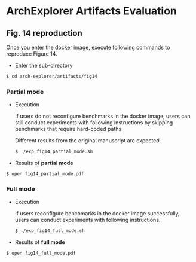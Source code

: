 # ArchExplorer Artifacts Evaluation

## Fig. 14 reproduction

Once you enter the docker image, execute following commands to reproduce Figure 14.

- Enter the sub-directory
```bash
$ cd arch-explorer/artifacts/fig14
```

### **Partial mode**

- Execution

	If users do not reconfigure benchmarks in the docker image, users can still conduct experiments with following instructions by skipping benchmarks that require hard-coded paths.

	Different results from the original manuscript are expected.
	```bash
	$ ./exp_fig14_partial_mode.sh
	```

- Results of **partial mode**
```
$ open fig14_partial_mode.pdf
```

### **Full mode**

- Execution

    If users reconfigure benchmarks in the docker image successfully, users can conduct experiments with following instructions.

	```bash
	$ ./exp_fig14_full_mode.sh
	```

- Results of **full mode**
```
$ open fig14_full_mode.pdf
```
